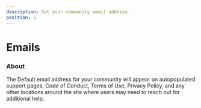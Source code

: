 ```yaml
---
description: Set your community email address.
position: 5
---
```


# Emails

### About

The Default email address for your community will appear on autopopulated support pages, Code of Conduct, Terms of Use, Privacy Policy, and any other locations around the site where users may need to reach out for additional help.
